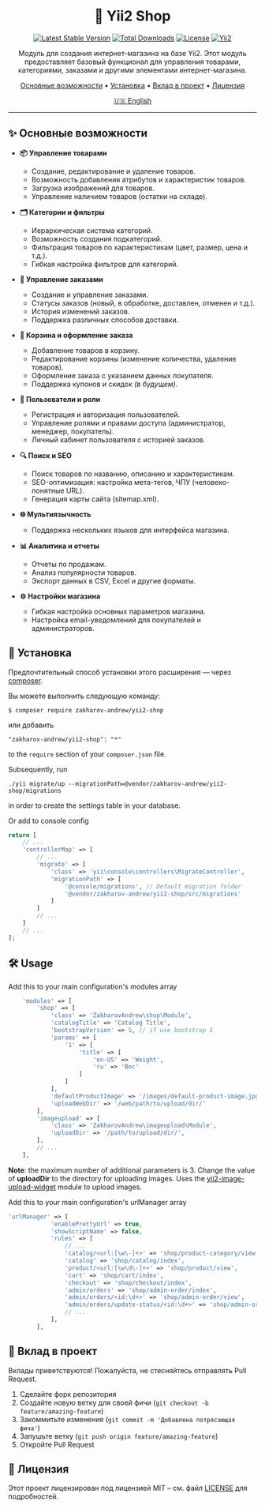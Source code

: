 <div align="center">
 
# 🚀 Yii2 Shop

[![Latest Stable Version](https://poser.pugx.org/zakharov-andrew/yii2-shop/v/stable)](https://packagist.org/packages/zakharov-andrew/yii2-shop)
[![Total Downloads](https://poser.pugx.org/zakharov-andrew/yii2-shop/downloads)](https://packagist.org/packages/zakharov-andrew/yii2-shop)
[![License](https://poser.pugx.org/zakharov-andrew/yii2-shop/license)](https://packagist.org/packages/zakharov-andrew/yii2-shop)
[![Yii2](https://img.shields.io/badge/Powered_by-Yii_Framework-green.svg?style=flat)](http://www.yiiframework.com/)



</div>

<p align="center">
Модуль для создания интернет-магазина на базе Yii2. Этот модуль предоставляет базовый функционал для управления товарами, категориями, заказами и другими элементами интернет-магазина.
</p>

<p align="center">
  <a href="#-основные-возможности">Основные возможности</a> •
  <a href="#-установка">Установка</a> •
  <a href="#-вклад-в-проект">Вклад в проект</a> •
  <a href="#-лицензия">Лицензия</a>
</p>

<p align="center">
  <a href="README.md">🇺🇸 English</a>
</p>

---

## ✨ Основные возможности

- **📦 Управление товарами**
  - Создание, редактирование и удаление товаров.
  - Возможность добавления атрибутов и характеристик товаров.
  - Загрузка изображений для товаров.
  - Управление наличием товаров (остатки на складе).

- **🗂️ Категории и фильтры**
  - Иерархическая система категорий.
  - Возможность создания подкатегорий.
  - Фильтрация товаров по характеристикам (цвет, размер, цена и т.д.).
  - Гибкая настройка фильтров для категорий.

- **📝 Управление заказами**
  - Создание и управление заказами.
  - Статусы заказов (новый, в обработке, доставлен, отменен и т.д.).
  - История изменений заказов.
  - Поддержка различных способов доставки.

- **🛒 Корзина и оформление заказа**
  - Добавление товаров в корзину.
  - Редактирование корзины (изменение количества, удаление товаров).
  - Оформление заказа с указанием данных покупателя.
  - Поддержка купонов и скидок *(в будущем)*.

- **👤 Пользователи и роли**
  - Регистрация и авторизация пользователей.
  - Управление ролями и правами доступа (администратор, менеджер, покупатель).
  - Личный кабинет пользователя с историей заказов.

- **🔍 Поиск и SEO**
  - Поиск товаров по названию, описанию и характеристикам.
  - SEO-оптимизация: настройка мета-тегов, ЧПУ (человеко-понятные URL).
  - Генерация карты сайта (sitemap.xml).

- **🌐 Мультиязычность**
  - Поддержка нескольких языков для интерфейса магазина.

- **📊 Аналитика и отчеты**
  - Отчеты по продажам.
  - Анализ популярности товаров.
  - Экспорт данных в CSV, Excel и другие форматы.

- **⚙️ Настройки магазина**
  - Гибкая настройка основных параметров магазина.
  - Настройка email-уведомлений для покупателей и администраторов.


## 🚀 Установка

Предпочтительный способ установки этого расширения — через [composer](http://getcomposer.org/download/).

Вы можете выполнить следующую команду:

```
$ composer require zakharov-andrew/yii2-shop
```
или добавить

```
"zakharov-andrew/yii2-shop": "*"
```

to the ```require``` section of your ```composer.json``` file.

Subsequently, run

```
./yii migrate/up --migrationPath=@vendor/zakharov-andrew/yii2-shop/migrations
```

in order to create the settings table in your database.

Or add to console config

```php
return [
    // ...
    'controllerMap' => [
        // ...
        'migrate' => [
            'class' => 'yii\console\controllers\MigrateController',
            'migrationPath' => [
                '@console/migrations', // Default migration folder
                '@vendor/zakharov-andrew/yii2-shop/src/migrations'
            ]
        ]
        // ...
    ]
    // ...
];
```

## 🛠 Usage

Add this to your main configuration's modules array

```php
    'modules' => [
        'shop' => [
            'class' => 'ZakharovAndrew\shop\Module',
            'catalogTitle' => 'Catalog Title',
            'bootstrapVersion' => 5, // if use bootstrap 5
            'params' => [
                '1' => [
                    'title' => [
                        'en-US' => 'Weight',
                        'ru' => 'Вес'
                    ]
                ]
            ],
            'defaultProductImage' => '/images/default-product-image.jpg', // Path to the default image for a product
            'uploadWebDir' => '/web/path/to/upload/dir/'
        ],
        'imageupload' => [
            'class' => 'ZakharovAndrew\imageupload\Module',
            'uploadDir' => '/path/to/upload/dir/',
        ],
        // ...
    ],
```
**Note**: the maximum number of additional parameters is 3. Change the value of **uploadDir** to the directory for uploading images. Uses the [yii2-image-upload-widget](https://github.com/ZakharovAndrew/yii2-image-upload-widget) module to upload images.

Add this to your main configuration's urlManager array

```php
'urlManager' => [
            'enablePrettyUrl' => true,
            'showScriptName' => false,
            'rules' => [
                // ...
                'catalog/<url:[\w\-]+>' => 'shop/product-category/view',
                'catalog' => 'shop/catalog/index',
                'product/<url:[\w\d\-]+>' => 'shop/product/view',
                'cart' => 'shop/cart/index',
                'checkout' => 'shop/checkout/index',
                'admin/orders' => 'shop/admin-order/index',
                'admin/orders/<id:\d+>' => 'shop/admin-order/view',
                'admin/orders/update-status/<id:\d+>' => 'shop/admin-order/update-status',
                // ...
            ],
        ],
```

## 👥 Вклад в проект

Вклады приветствуются! Пожалуйста, не стесняйтесь отправлять Pull Request.

1. Сделайте форк репозитория
2. Создайте новую ветку для своей фичи (`git checkout -b feature/amazing-feature`)
3. Закоммитьте изменения (`git commit -m 'Добавлена потрясающая фича'`)
4. Запушьте ветку (`git push origin feature/amazing-feature`)
5. Откройте Pull Request

## 📄 Лицензия

Этот проект лицензирован под лицензией MIT – см. файл [LICENSE](LICENSE) для подробностей.
